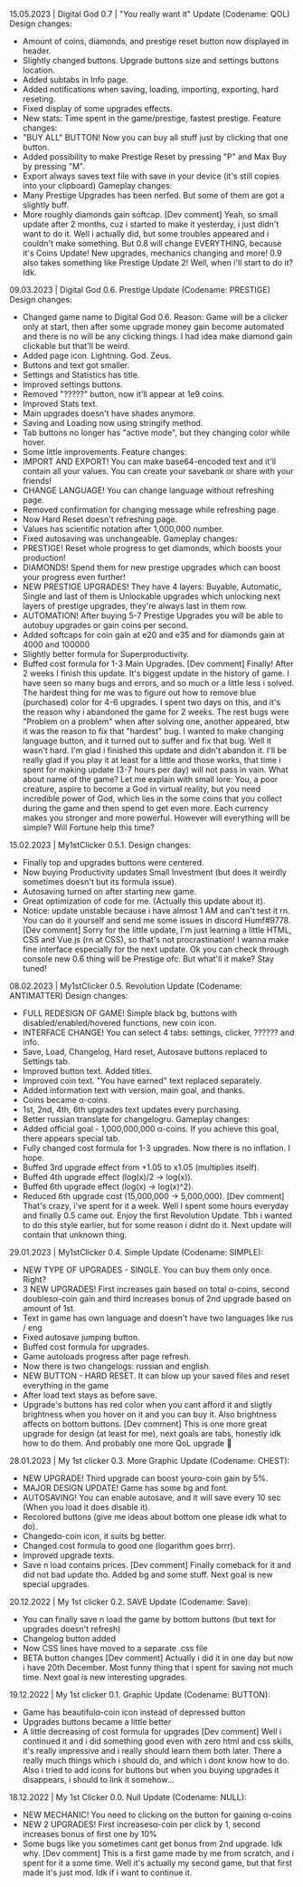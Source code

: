 15.05.2023 | Digital God 0.7 | "You really want it" Update (Codename: QOL)
Design changes:
- Amount of coins, diamonds, and prestige reset button now displayed in header.
- Slightly changed buttons. Upgrade buttons size and settings buttons location.
- Added subtabs in Info page.
- Added notifications when saving, loading, importing, exporting, hard reseting.
- Fixed display of some upgrades effects.
- New stats: Time spent in the game/prestige, fastest prestige.
Feature changes:
- "BUY ALL" BUTTON! Now you can buy all stuff just by clicking that one button.
- Added possibility to make Prestige Reset by pressing "P" and Max Buy by pressing "M".
- Export always saves text file with save in your device (it's still copies into your clipboard)
Gameplay changes:
- Many Prestige Upgrades has been nerfed. But some of them are got a slightly buff.
- More roughly diamonds gain softcap.
[Dev comment]
Yeah, so small update after 2 months, cuz i started to make it yesterday, i just didn't want to do it. Well i actually did, but some troubles appeared and i couldn't make something. But 0.8 will change EVERYTHING, because it's Coins Update! New upgrades, mechanics changing and more! 0.9 also takes something like Prestige Update 2! Well, when i'll start to do it? Idk.

09.03.2023 | Digital God 0.6. Prestige Update (Codename: PRESTIGE)
Design changes:
- Changed game name to Digital God 0.6. Reason: Game will be a clicker only at start, then after some upgrade money gain become automated and there is no will be any clicking things. I had idea make diamond gain clickable but that'll be weird.
- Added page icon. Lightning. God. Zeus.
- Buttons and text got smaller.
- Settings and Statistics has title.
- Improved settings buttons.
- Removed "?????" button, now it'll appear at 1e9 coins.
- Improved Stats text.
- Main upgrades doesn't have shades anymore.
- Saving and Loading now using stringify method.
- Tab buttons no longer has "active mode", but they changing color while hover.
- Some little improvements.
Feature changes:
- IMPORT AND EXPORT! You can make base64-encoded text and it'll contain all your values. You can create your savebank or share with your friends!
- CHANGE LANGUAGE! You can change language without refreshing page.
- Removed confirmation for changing message while refreshing page.
- Now Hard Reset doesn't refreshing page.
- Values has scientific notation after 1,000,000 number.
- Fixed autosaving was unchangeable.
Gameplay changes:
- PRESTIGE! Reset whole progress to get diamonds, which boosts your production!
- DIAMONDS! Spend them for new prestige upgrades which can boost your progress even further!
- NEW PRESTIGE UPGRADES! They have 4 layers: Buyable, Automatic, Single and last of them is Unlockable upgrades which unlocking next layers of prestige upgrades, they're always last in them row.
- AUTOMATION! After buying 5-7 Prestige Upgrades you will be able to autobuy upgrades or gain coins per second.
- Added softcaps for coin gain at e20 and e35 and for diamonds gain at 4000 and 100000
- Slightly better formula for Superproductivity.
- Buffed cost formula for 1-3 Main Upgrades.
[Dev comment]
Finally! After 2 weeks I finish this update. It's biggest update in the history of game. I have seen so many bugs and errors, and so much or a little less i solved. The hardest thing for me was to figure out how to remove blue (purchased) color for 4-6 upgrades. I spent two days on this, and it's the reason why i abandoned the game for 2 weeks. The rest bugs were "Problem on a problem" when after solving one, another appeared, btw it was the reason to fix that "hardest" bug. I wanted to make changing language button, and it turned out to suffer and fix that bug. Well it wasn't hard. I'm glad i finished this update and didn't abandon it. I'll be really glad if you play it at least for a little and those works, that time i spent for making update (3-7 hours per day) will not pass in vain. What about name of the game? Let me explain with small lore: You, a poor creature, aspire to become a God in virtual reality, but you need incredible power of God, which lies in the some coins that you collect during the game and then spend to get even more. Each currency makes you stronger and more powerful. However will everything will be simple? Will Fortune help this time?

15.02.2023 | My1stClicker 0.5.1.
Design changes:
- Finally top and upgrades buttons were centered.
- Now buying Productivity updates Small Investment (but does it weirdly sometimes doesn't but its formula issue).
- Autosaving turned on after starting new game.
- Great optimization of code for me. (Actually this update about it).
- Notice: update unstable because i have almost 1 AM and can't test it rn. You can do it yourself and send me some issues in discord Humf#9778.
[Dev comment]
Sorry for the little update, I'm just learning a little HTML, CSS and Vue.js (rn at CSS), so that's not procrastination! I wanna make fine interface especially for the next update. Ok you can check through console new 0.6 thing will be Prestige ofc. But what'll it make? Stay tuned!

08.02.2023 | My1stClicker 0.5. Revolution Update (Codename: ANTIMATTER)
Design changes:
- FULL REDESIGN OF GAME! Simple black bg, buttons with disabled/enabled/hovered functions, new coin icon.
- INTERFACE CHANGE! You can select 4 tabs: settings, clicker, ?????? and info.
- Save, Load, Changelog, Hard reset, Autosave buttons replaced to Settings tab.
- Improved button text. Added titles.
- Improved coin text. "You have earned" text replaced separately.
- Added information text with version, main goal, and thanks.
- Coins became α-coins.
- 1st, 2nd, 4th, 6th upgrades text updates every purchasing.
- Better russian translate for changelogru.
Gameplay changes:
- Added official goal - 1,000,000,000 α-coins. If you achieve this goal, there appears special tab.
- Fully changed cost formula for 1-3 upgrades. Now there is no inflation. I hope.
- Buffed 3rd upgrade effect from +1.05 to x1.05 (multiplies itself).
- Buffed 4th upgrade effect (log(x)/2 -> log(x)).
- Buffed 6th upgrade effect (log(x) -> log(x)^2).
- Reduced 6th upgrade cost (15,000,000 -> 5,000,000).
[Dev comment]
That's crazy, i've spent for it a week. Well I spent some hours everyday and finally 0.5 came out. Enjoy the first Revolution Update. Tbh i wanted to do this style earlier, but for some reason i didnt do it. Next update will contain that unknown thing.

29.01.2023 | My1stClicker 0.4. Simple Update (Codename: SIMPLE):
- NEW TYPE OF UPGRADES - SINGLE. You can buy them only once. Right?
- 3 NEW UPGRADES! First increases gain based on total α-coins, second doublesα-coin gain and third increases bonus of 2nd upgrade based on amount of 1st.
- Text in game has own language and doesn't have two languages like rus / eng
- Fixed autosave jumping button.
- Buffed cost formula for upgrades.
- Game autoloads progress after page refresh.
- Now there is two changelogs: russian and english. 
- NEW BUTTON - HARD RESET. It can blow up your saved files and reset everything in the game
- After load text stays as before save.
- Upgrade's buttons has red color when you cant afford it and sligtly brightness when you hover on it and you can buy it. Also brightness affects on bottom buttons.
[Dev comment]
This is one more great upgrade for design (at least for me), next goals are tabs, honestly idk how to do them. And probably one more QoL upgrade :eyes:

28.01.2023 | My 1st clicker 0.3. More Graphic Update (Codename: CHEST):
- NEW UPGRADE! Third upgrade can boost yourα-coin gain by 5%.
- MAJOR DESIGN UPDATE! Game has some bg and font.
- AUTOSAVING! You can enable autosave, and it will save every 10 sec (When you load it does disable it).
- Recolored buttons (give me ideas about bottom one please idk what to do).
- Changedα-coin icon, it suits bg better.
- Changed cost formula to good one (logarithm goes brrr).
- Improved upgrade texts.
- Save n load contains prices.
[Dev comment]
Finally comeback for it and did not bad update tho. Added bg and some stuff. Next goal is new special upgrades.

20.12.2022 | My 1st clicker 0.2. SAVE Update (Codename: Save):
- You can finally save n load the game by bottom buttons (but text for upgrades doesn't refresh)
- Changelog button added
- Now CSS lines have moved to a separate .css file
- BETA button changes 
[Dev comment]
Actually i did it in one day but now i have 20th December. Most funny thing that i spent for saving not much time. Next goal is new interesting upgrades.

19.12.2022 | My 1st clicker 0.1. Graphic Update (Codename: BUTTON):
- Game has beautifulα-coin icon instead of depressed button
- Upgrades buttons became a little better
- A little decreasing of cost formula for upgrades
[Dev comment]
Well i continued it and i did something good even with zero html and css skills, it's really impressive and i really should learn them both later.
There a really much things which i should do, and which i dont know how to do. Also i tried to add icons for buttons but when you buying upgrades it disappears, i should to link it somehow...

18.12.2022 | My 1st Clicker 0.0. Null Update (Codename: NULL):
- NEW MECHANIC! You need to clicking on the button for gaining α-coins
- NEW 2 UPGRADES! First increasesα-coin per click by 1, second increases bonus of first one by 10%
- Some bugs like you sometimes cant get bonus from 2nd upgrade. Idk why.
[Dev comment]
This is a first game made by me from scratch, and i spent for it a some time. Well it's actually my second game, but that first made it's just mod.
Idk if i want to continue it.
